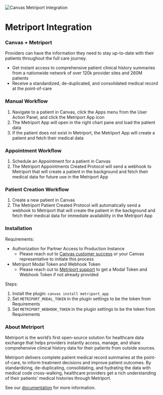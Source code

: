 ![Canvas Metriport Integration](https://images.prismic.io/canvas-website/Z8ceyBsAHJWomGnV_metriport_logo_200px.png?auto=format,compress)

# Metriport Integration

### Canvas + Metriport

Providers can have the information they need to stay up-to-date with their patients throughout the full care journey.

- Get instant access to comprehensive patient clinical history summaries from a nationwide network of over 120k provider sites and 260M patients
- Receive a standardized, de-duplicated, and consolidated medical record at the point-of-care

### Manual Workflow

1. Navigate to a patient in Canvas, click the Apps menu from the User Action Panel, and click the Metriport App icon
2. The Metriport App will open in the right chart pane and load the patient data
3. If the patient does not exist in Metriport, the Metriport App will create a patient and fetch their medical data

### Appointment Workflow

1. Schedule an Appointment for a patient in Canvas
2. The Metriport Appointments Created Protocol will send a webhook to Metriport that will create a patient in the background and fetch their medical data for future use in the Metriport App

### Patient Creation Workflow

1. Create a new patient in Canvas
2. The Metriport Patient Created Protocol will automatically send a webhook to Metriport that will create the patient in the background and fetch their medical data for immediate availability in the Metriport App

### Installation

Requirements:

- Authorization for Partner Access to Production Instance
  - Please reach out to [Canvas customer success](mailto:customersuccess@canvasmedical.com) or your Canvas representative to initiate this process
- Metriport Modal Token and Webhook Token
  - Please reach out to [Metriport support](mailto:support@metriport.com) to get a Modal Token and Webhook Token if not already provided

Steps:

1. Install the plugin: `canvas install metriport_app`
2. Set `METRIPORT_MODAL_TOKEN` in the plugin settings to be the token from Requirements
3. Set `METRIPORT_WEBHOOK_TOKEN` in the plugin settings to be the token from Requirements

### About Metriport

Metriport is the world’s first open-source solution for healthcare data exchange that helps providers instantly access, manage, and share comprehensive clinical history data for their patients from outside sources.

Metriport delivers complete patient medical record summaries at the point-of-care, to inform treatment decisions and improve patient outcomes. By standardizing, de-duplicating, consolidating, and hydrating the data with medical code cross-walking, healthcare providers get a rich understanding of their patients' medical histories through Metriport.

See our [documentation](https://docs.metriport.com/ehr-apps/canvas) for more information.
